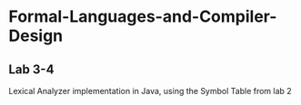 # Formal-Languages-and-Compiler-Design
## Lab 3-4
Lexical Analyzer implementation in Java, using the Symbol Table from lab 2
